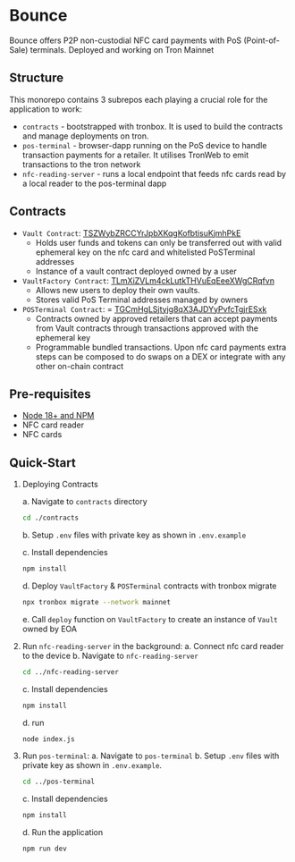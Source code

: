 # Bounce

Bounce offers P2P non-custodial NFC card payments with PoS (Point-of-Sale) terminals. Deployed and working on Tron Mainnet

## Structure

This monorepo contains 3 subrepos each playing a crucial role for the application to work:

- `contracts` - bootstrapped with tronbox. It is used to build the contracts and manage deployments on tron.
- `pos-terminal` - browser-dapp running on the PoS device to handle transaction payments for a retailer. It utilises TronWeb to emit transactions to the tron network
- `nfc-reading-server` - runs a local endpoint that feeds nfc cards read by a local reader to the pos-terminal dapp

## Contracts

- `Vault Contract`: [TSZWybZRCCYrJpbXKqgKofbtisuKjmhPkE](https://tronscan.org/#/contract/TSZWybZRCCYrJpbXKqgKofbtisuKjmhPkE)
  - Holds user funds and tokens can only be transferred out with valid ephemeral key on the nfc card and whitelisted PoSTerminal addresses
  - Instance of a vault contract deployed owned by a user
- `VaultFactory Contract`: [TLmXiZVLm4ckLutkTHVuEqEeeXWgCRqfvn](https://tronscan.org/#/contract/TLmXiZVLm4ckLutkTHVuEqEeeXWgCRqfvn)
  - Allows new users to deploy their own vaults.
  - Stores valid PoS Terminal addresses managed by owners
- `POSTerminal Contract`: = [TGCmHgLSjtyjg8qX3AJDYyPvfcTgjrESxk](https://tronscan.org/#/contract/TGCmHgLSjtyjg8qX3AJDYyPvfcTgjrESxk)
  - Contracts owned by approved retailers that can accept payments from Vault contracts through transactions approved with the ephemeral key
  - Programmable bundled transactions. Upon nfc card payments extra steps can be composed to do swaps on a DEX or integrate with any other on-chain contract

## Pre-requisites

- [Node 18+ and NPM](https://docs.npmjs.com/downloading-and-installing-node-js-and-npm)
- NFC card reader
- NFC cards

## Quick-Start

1. Deploying Contracts

   a. Navigate to `contracts` directory

   ```bash
   cd ./contracts
   ```

   b. Setup `.env` files with private key as shown in `.env.example`

   c. Install dependencies

   ```bash
   npm install
   ```

   d. Deploy `VaultFactory` & `POSTerminal` contracts with tronbox migrate

   ```bash
   npx tronbox migrate --network mainnet
   ```

   e. Call `deploy` function on `VaultFactory` to create an instance of `Vault` owned by EOA

2. Run `nfc-reading-server` in the background:
   a. Connect nfc card reader to the device
   b. Navigate to `nfc-reading-server`

   ```bash
   cd ../nfc-reading-server
   ```

   c. Install dependencies

   ```bash
   npm install
   ```

   d. run

   ```bash
   node index.js
   ```

3. Run `pos-terminal`:
   a. Navigate to `pos-terminal`
   b. Setup `.env` files with private key as shown in `.env.example`.

   ```bash
   cd ../pos-terminal
   ```

   c. Install dependencies

   ```bash
   npm install
   ```

   d. Run the application

   ```bash
   npm run dev
   ```
